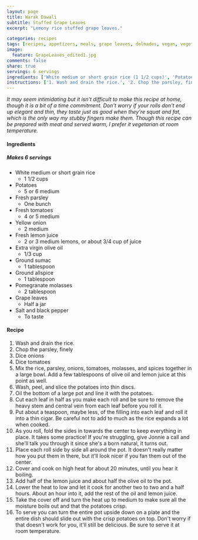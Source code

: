 ```yaml
---
layout: page
title: Warak Dawali
subtitle: Stuffed Grape Leaves
excerpt: "Lemony rice stuffed grape leaves."

categories: recipes
tags: [recipes, appetizers, meals, grape leaves, dolmades, vegan, vegetarian]
image:
  feature: GrapeLeaves_edited1.jpg
comments: false
share: true
servings: 6 servings
ingredients: ['White medium or short grain rice (1 1/2 cups)', 'Potatoes (5 or 6 medium)', 'Fresh parsley (One bunch)', 'Fresh tomatoes (4 or 5 medium)', 'Yellow onion (2 medium)', 'Fresh lemon juice (2 or 3 medium lemons, or about 3/4 cup of juice)', 'Extra virgin olive oil (1/3 cup)', 'Ground sumac (1 tablespoon)', 'Ground allspice (1 tablespoon)', 'Pomegranate molasses (2 tablespoon)', 'Grape leaves (Half a jar)', 'Salt and black pepper (To taste)']
instructions: ['1. Wash and drain the rice.', '2. Chop the parsley, finely', '3. Dice onions', '4. Dice tomatoes', '5. Mix the rice, parsley, onions, tomatoes, molasses, and spices together in a large bowl. Add a few tablespoons of olive oil and lemon juice at this point as well.', '6. Wash, peel, and slice the potatoes into thin discs.', '7. Oil the bottom of a large pot and line it with the potatoes.', '8. Cut each leaf in half as you make each roll and be sure to remove the heavy stem and central vein from each leaf before you roll it.', '9. Put about a teaspoon, maybe less, of the filling into each leaf and roll it into a thin cigar. Be careful not to add to much as the rice expands a lot when cooked.', "10. As you roll, fold the sides in towards the center to keep everything in place. It takes some practice! If you're struggling, give Jonnie a call and she'll talk you through it since she's a born natural, it turns out.", "11. Place each roll side by side all around the pot. It doesn't really matter how you put them in there, but it'll look nicer if you fan them out of the center.", '12. Cover and cook on high heat for about 20 minutes, until you hear it boiling.', '13. Add half of the lemon juice and about half the olive oil to the pot.', '14. Lower the heat to low and let it cook for another two to two and a half hours.  About an hour into it, add the rest of the oil and lemon juice.', '15. Take the cover off and turn the heat up to medium to make sure all the moisture boils out and that the potatoes crisp.', "16.  To serve you can turn the entire pot upside down on a plate and the entire dish should slide out with the crisp potatoes on top. Don't worry if that doesn't work for you, it'll still be delicious. Be sure to serve it at room temperature."]
---
```





*It may seem intimidating but it isn't difficult to make this recipe at home, though it is a bit of a time commitment. Don't worry if your rolls don't end up elegant and thin, they taste just as good when they're squat and fat, which is the only way my stubby fingers make them. Though this recipe can be prepared with meat and served warm, I prefer it vegetarian at room temperature.*

#### Ingredients

##### Makes 6 servings

* White medium or short grain rice
    - 1 1/2 cups
* Potatoes
    - 5 or 6 medium
* Fresh parsley
    - One bunch
* Fresh tomatoes
    - 4 or 5 medium
* Yellow onion
    - 2 medium
* Fresh lemon juice
    - 2 or 3 medium lemons, or about 3/4 cup of juice
* Extra virgin olive oil
    - 1/3 cup
* Ground sumac
    - 1 tablespoon
* Ground allspice
    - 1 tablespoon
* Pomegranate molasses
    - 2 tablespoon
* Grape leaves
    - Half a jar
* Salt and black pepper
    - To taste

#### Recipe

1. Wash and drain the rice.
2. Chop the parsley, finely
3. Dice onions
4. Dice tomatoes
5. Mix the rice, parsley, onions, tomatoes, molasses, and spices together in a large bowl. Add a few tablespoons of olive oil and lemon juice at this point as well.
6. Wash, peel, and slice the potatoes into thin discs.
7. Oil the bottom of a large pot and line it with the potatoes.
8. Cut each leaf in half as you make each roll and be sure to remove the heavy stem and central vein from each leaf before you roll it.
9. Put about a teaspoon, maybe less, of the filling into each leaf and roll it into a thin cigar. Be careful not to add to much as the rice expands a lot when cooked.
10. As you roll, fold the sides in towards the center to keep everything in place. It takes some practice! If you're struggling, give Jonnie a call and she'll talk you through it since she's a born natural, it turns out.
11. Place each roll side by side all around the pot. It doesn't really matter how you put them in there, but it'll look nicer if you fan them out of the center.
12. Cover and cook on high heat for about 20 minutes, until you hear it boiling.
13. Add half of the lemon juice and about half the olive oil to the pot.
14. Lower the heat to low and let it cook for another two to two and a half hours.  About an hour into it, add the rest of the oil and lemon juice.
15. Take the cover off and turn the heat up to medium to make sure all the moisture boils out and that the potatoes crisp.
16.  To serve you can turn the entire pot upside down on a plate and the entire dish should slide out with the crisp potatoes on top. Don't worry if that doesn't work for you, it'll still be delicious. Be sure to serve it at room temperature.
